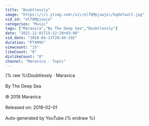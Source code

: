 ```yaml
---
title: "Doubtlessly"
image: "https:\/\/i.ytimg.com\/vi\/elfQMpjuwjo\/hqdefault.jpg"
vid_id: "elfQMpjuwjo"
categories: "Music"
tags: ["Maravica","By The Deep Sea","Doubtlessly"]
date: "2021-11-01T15:22:29+03:00"
vid_date: "2018-04-13T20:46:19Z"
duration: "PT4M9S"
viewcount: "15"
likeCount: "0"
dislikeCount: "0"
channel: "Maravica - Topic"
---
```

{% raw %}Doubtlessly · Maravica<br /><br />By The Deep Sea<br /><br />℗ 2018 Maravica<br /><br />Released on: 2018-02-01<br /><br />Auto-generated by YouTube.{% endraw %}
